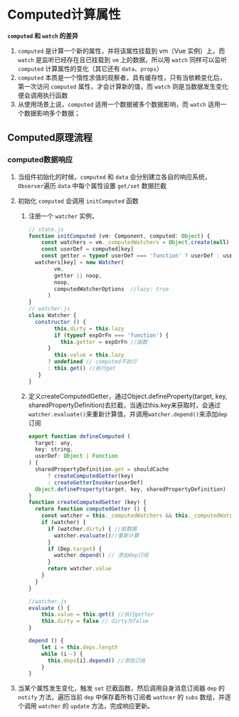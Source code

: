 # Computed计算属性

**`computed` 和 `watch` 的差异**

1. `computed` 是计算一个新的属性，并将该属性挂载到 vm（Vue 实例）上，而 `watch` 是监听已经存在且已挂载到 `vm` 上的数据，所以用 `watch` 同样可以监听 `computed` 计算属性的变化（其它还有 `data`、`props`）
2. `computed` 本质是一个惰性求值的观察者，具有缓存性，只有当依赖变化后，第一次访问  `computed`  属性，才会计算新的值，而 `watch` 则是当数据发生变化便会调用执行函数
3. 从使用场景上说，`computed` 适用一个数据被多个数据影响，而 `watch` 适用一个数据影响多个数据；

## Computed原理流程

### computed数据响应

1. 当组件初始化的时候，`computed` 和 `data` 会分别建立各自的响应系统，`Observer`遍历 `data` 中每个属性设置 `get/set` 数据拦截

2. 初始化 `computed` 会调用 `initComputed` 函数
   1. 注册一个 `watcher` 实例，
   
      ```js
      // state.js
      function initComputed (vm: Component, computed: Object) {
          const watchers = vm._computedWatchers = Object.create(null)
          const userDef = computed[key]
          const getter = typeof userDef === 'function' ? userDef : userDef.get
      	watchers[key] = new Watcher(
              vm,
              getter || noop,
              noop,
              computedWatcherOptions  //lazy: true
            )
      }
      // watcher.js
      class Watcher {
      	constructor () {
              this.dirty = this.lazy
              if (typeof expOrFn === 'function') {
           		this.getter = expOrFn //函数
          	}
              this.value = this.lazy
            ? undefined // computed不执行
            : this.get() //执行get
         }
      }
      ```
   
   2. 定义createComputedGetter，通过Object.defineProperty(target, key, sharedPropertyDefinition)去拦截，当通过this.key来获取时，会通过`watcher.evaluate()`来重新计算值，并调用`watcher.depend()`来添加`dep`订阅
   
      ```js
      export function defineComputed (
        target: any,
        key: string,
        userDef: Object | Function
      ) {
        sharedPropertyDefinition.get = shouldCache
            ? createComputedGetter(key)
            : createGetterInvoker(userDef)
        Object.defineProperty(target, key, sharedPropertyDefinition)
      }
      function createComputedGetter (key) {
        return function computedGetter () {
          const watcher = this._computedWatchers && this._computedWatchers[key]
          if (watcher) {
            if (watcher.dirty) { //脏数据
              watcher.evaluate()//重新计算
            }
            if (Dep.target) {
              watcher.depend() // 添加dep订阅
            }
            return watcher.value
          }
        }
      }
      
      //watcher.js
      evaluate () {
          this.value = this.get() //执行getter
          this.dirty = false // dirty为false
      }
      
      depend () {
          let i = this.deps.length
          while (i--) {
            this.deps[i].depend() //添加订阅
          }
      }
      ```
   
      
3. 当某个属性发生变化，触发 `set` 拦截函数，然后调用自身消息订阅器 `dep` 的 `notify` 方法，遍历当前 `dep` 中保存着所有订阅者 `wathcer` 的 `subs` 数组，并逐个调用 `watcher` 的  `update` 方法，完成响应更新。

   